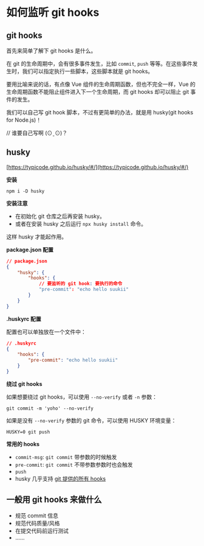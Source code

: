 # 如何监听 git hooks

## git hooks

首先来简单了解下 git hooks 是什么。

在 git 的生命周期中，会有很多事件发生，比如 `commit`, `push` 等等。在这些事件发生时，我们可以指定执行一些脚本，这些脚本就是 git hooks。

要用比喻来说的话，有点像 Vue 组件的生命周期函数，但也不完全一样，Vue 的生命周期函数不能阻止组件进入下一个生命周期，而 git hooks 却可以阻止 git 事件的发生。

我们可以自己写 git hook 脚本，不过有更简单的办法，就是用 husky(git hooks for Node.js)！

// 谁要自己写啊 (⊙ˍ⊙)？

## husky

[https://typicode.github.io/husky/#/](https://typicode.github.io/husky/#/)

**安装**

```shell
npm i -D husky
```

**安装注意**

-   在初始化 git 仓库之后再安装 husky。
-   或者在安装 husky 之后运行 `npx husky install` 命令。

这样 husky 才能起作用。

**package.json 配置**

```json
// package.json
{
    "husky": {
        "hooks": {
            // 要监听的 git hook: 要执行的命令
            "pre-commit": "echo hello suukii"
        }
    }
}
```

**.huskyrc 配置**

配置也可以单独放在一个文件中：

```json
// .huskyrc
{
    "hooks": {
        "pre-commit": "echo hello suukii"
    }
}
```

**绕过 git hooks**

如果想要绕过 git hooks，可以使用 `--no-verify` 或者 `-n` 参数：

```shell
git commit -m 'yoho' --no-verify
```

如果是没有 `--no-verify` 参数的 git 命令，可以使用 HUSKY 环境变量：

```shell
HUSKY=0 git push
```

**常用的 hooks**

-   `commit-msg`: `git commit` 带参数的时候触发
-   `pre-commit`: `git commit` 不带参数参数时也会触发
-   `push`
-   husky 几乎支持 [git 提供的所有 hooks](https://git-scm.com/docs/githooks)

## 一般用 git hooks 来做什么

-   规范 commit 信息
-   规范代码质量/风格
-   在提交代码前运行测试
-   ......
